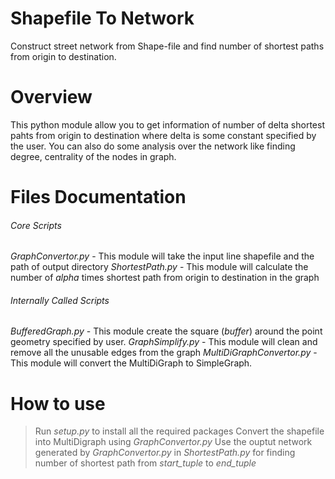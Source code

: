 # Shapefile To Network
Construct street network from Shape-file and find number of shortest paths from origin to destination.

# Overview
This python module allow you to get information of number of delta shortest pahts from origin to destination where delta is some constant specified by the user. You can also do some analysis over the network like finding degree, centrality of the nodes in graph.

# Files Documentation
###### Core Scripts
*GraphConvertor.py* - This module will take the input line shapefile and the path of output directory
*ShortestPath.py* - This module will calculate the number of *alpha* times shortest path from origin to destination in the graph

###### Internally Called Scripts
*BufferedGraph.py* - This module create the square (*buffer*) around the point geometry specified by user.
*GraphSimplify.py* - This module will clean and remove all the unusable edges from the graph
*MultiDiGraphConvertor.py* - This module will convert the MultiDiGraph to SimpleGraph.

# How to use
> Run *setup.py* to install all the required packages
> Convert the shapefile into MultiDigraph using *GraphConvertor.py*
> Use the ouptut network generated by *GraphConvertor.py* in *ShortestPath.py* for finding number of shortest path from *start_tuple* to *end_tuple*

